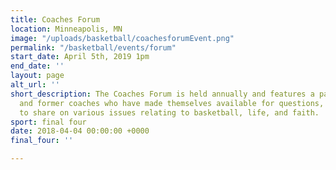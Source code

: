 ```yaml
---
title: Coaches Forum
location: Minneapolis, MN
image: "/uploads/basketball/coachesforumEvent.png"
permalink: "/basketball/events/forum"
start_date: April 5th, 2019 1pm
end_date: ''
layout: page
alt_url: ''
short_description: The Coaches Forum is held annually and features a panel of current
  and former coaches who have made themselves available for questions, comments, and
  to share on various issues relating to basketball, life, and faith.
sport: final four
date: 2018-04-04 00:00:00 +0000
final_four: ''

---
```


